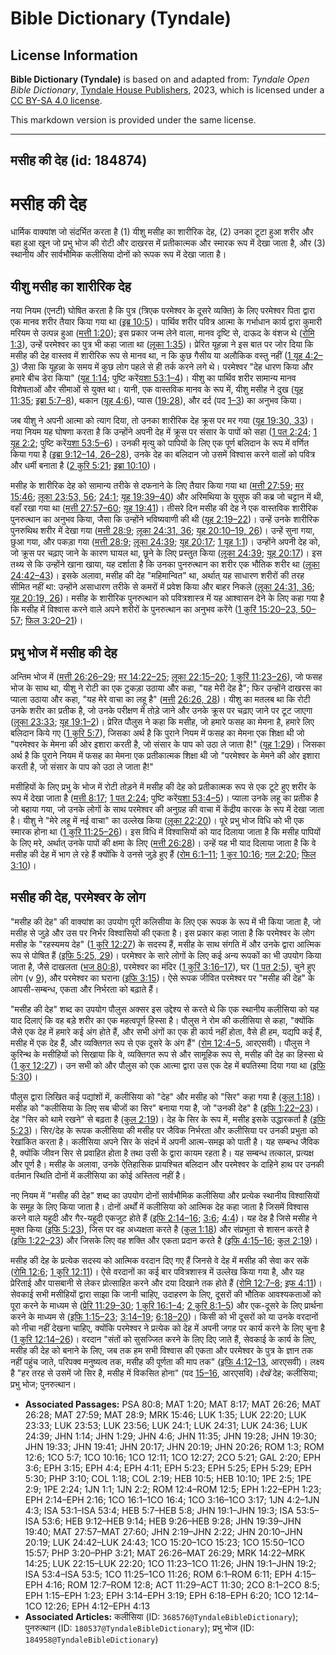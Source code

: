 # Bible Dictionary (Tyndale)

## License Information

**Bible Dictionary (Tyndale)** is based on and adapted from: _Tyndale Open Bible Dictionary_, [Tyndale House Publishers](https://tyndaleopenresources.com/), 2023, which is licensed under a [CC BY-SA 4.0 license](https://creativecommons.org/licenses/by-sa/4.0/legalcode.en).

This markdown version is provided under the same license.



--------------------------------

## मसीह की देह (id: 184874)

मसीह की देह
===========

धार्मिक वाक्यांश जो संदर्भित करता है (1\) यीशु मसीह का शारीरिक देह, (2\) उनका टूटा हुआ शरीर और बहा हुआ खून जो प्रभु भोज की रोटी और दाखरस में प्रतीकात्मक और स्मारक रूप में देखा जाता है, और (3\) स्थानीय और सार्वभौमिक कलीसिया दोनों को रूपक रूप में देखा जाता है।

यीशु मसीह का शारीरिक देह
------------------------

नया नियम (एनटी) घोषित करता है कि पुत्र (त्रिएक परमेश्वर के दूसरे व्यक्ति) के लिए परमेश्वर पिता द्वारा एक मानव शरीर तैयार किया गया था ([इब्र 10:5](https://ref.ly/Heb10:5))। पार्थिव शरीर पवित्र आत्मा के गर्भाधान कार्य द्वारा कुमारी मरियम से उत्पन्न हुआ ([मत्ती 1:20](https://ref.ly/Matt1:20)); इस प्रकार जन्म लेने वाला, मानव दृष्टि से, दाऊद के वंशज थे ([रोमि 1:3](https://ref.ly/Rom1:3)), उन्हें परमेश्वर का पुत्र भी कहा जाता था ([लूका 1:35](https://ref.ly/Luke1:35))। प्रेरित यूहन्ना ने इस बात पर जोर दिया कि मसीह की देह वास्तव में शारीरिक रूप से मानव था, न कि कुछ गैसीय या अलौकिक वस्तु नहीं ([1 यूह 4:2–3](https://ref.ly/1John4:2-1John4:3)) जैसा कि यूहन्ना के समय में कुछ लोग पहले से ही तर्क करने लगे थे। परमेश्वर "देह धारण किया और हमारे बीच डेरा किया" ([यूह 1:14](https://ref.ly/John1:14); पुष्टि करें[यशा 53:1–4](https://ref.ly/Isa53:1-Isa53:4))। यीशु का पार्थिव शरीर सामान्य मानव विशेषताओं और सीमाओं से युक्त था। यानी, एक वास्तविक मानव के रूप में, यीशु मसीह ने दुख ([यूह 11:35](https://ref.ly/John11:35); [इब्रा 5:7–8](https://ref.ly/Heb5:7-Heb5:8)), थकान ([यूह 4:6](https://ref.ly/John4:6)), प्यास ([19:28](https://ref.ly/John19:28)), और दर्द (पद [1–3](https://ref.ly/John19:1-John19:3)) का अनुभव किया।

जब यीशु ने अपनी आत्मा को त्याग दिया, तो उनका शारीरिक देह क्रूस पर मर गया ([यूह 19:30, 33](https://ref.ly/John19:30))। नया नियम यह घोषणा करता है कि उन्होंने अपनी देह में क्रूस पर संसार के पापों को सहा ([1 पत 2:24](https://ref.ly/1Pet2:24); [1 यूह 2:2](https://ref.ly/1John2:2); पुष्टि करें[यशा 53:5–6](https://ref.ly/Isa53:5-Isa53:6))। उनकी मृत्यु को पापियों के लिए एक पूर्ण बलिदान के रूप में वर्णित किया गया है ([इब्रा 9:12–14, 26–28](https://ref.ly/Heb9:12-Heb9:14)), उनके देह का बलिदान जो उसमें विश्वास करने वालों को पवित्र और धर्मी बनाता है ([2 कुरि 5:21](https://ref.ly/2Cor5:21); [इब्रा 10:10](https://ref.ly/Heb10:10))।

मसीह के शारीरिक देह को सामान्य तरीके से दफनाने के लिए तैयार किया गया था ([मत्ती 27:59](https://ref.ly/Matt27:59); [मर 15:46](https://ref.ly/Mark15:46); [लूका 23:53, 56](https://ref.ly/Luke23:53); [24:1](https://ref.ly/Luke24:1); [यूह 19:39–40](https://ref.ly/John19:39-John19:40)) और अरिमथिया के युसुफ की कब्र जो चट्टान में थी, वहाँ रखा गया था ([मत्ती 27:57–60](https://ref.ly/Matt27:57-Matt27:60); [यूह 19:41](https://ref.ly/John19:41))। तीसरे दिन मसीह की देह ने एक वास्तविक शारीरिक पुनरुत्थान का अनुभव किया, जैसा कि उन्होंने भविष्यवाणी की थी ([यूह 2:19–22](https://ref.ly/John2:19-John2:22))। उन्हें उनके शारीरिक पुनरुथिथ शरीर में देखा गया ([मत्ती 28:9](https://ref.ly/Matt28:9); [लूका 24:31, 36](https://ref.ly/Luke24:31); [यूह 20:10–19, 26](https://ref.ly/John20:10-John20:19))। उन्हें सुना गया, छुआ गया, और पकड़ा गया ([मत्ती 28:9](https://ref.ly/Matt28:9); [लूका 24:39](https://ref.ly/Luke24:39); [यूह 20:17](https://ref.ly/John20:17); [1 यूह 1:1](https://ref.ly/1John1:1))। उन्होंने अपनी देह को, जो क्रूस पर चढ़ाए जाने के कारण घायल था, छूने के लिए प्रस्तुत किया ([लूका 24:39](https://ref.ly/Luke24:39); [यूह 20:17](https://ref.ly/John20:17))। इस तथ्य से कि उन्होंने खाना खाया, यह दर्शाता है कि उनका पुनरुत्थान का शरीर एक भौतिक शरीर था ([लूका 24:42–43](https://ref.ly/Luke24:42-Luke24:43))। इसके अलावा, मसीह की देह "महिमान्वित" था, अर्थात् यह साधारण शरीरों की तरह सीमित नहीं था: उन्होंने असाधारण तरीके से कमरों में प्रवेश किया और बाहर निकले ([लूका 24:31, 36](https://ref.ly/Luke24:31); [यूह 20:19, 26](https://ref.ly/John20:19))। मसीह के शारीरिक पुनरुत्थान को पवित्रशास्त्र में यह आश्वासन देने के लिए कहा गया है कि मसीह में विश्वास करने वाले अपने शरीरों के पुनरुत्थान का अनुभव करेंगे ([1 कुरिं 15:20–23, 50–57](https://ref.ly/1Cor15:20-1Cor15:23); [फिल 3:20–21](https://ref.ly/Phil3:20-Phil3:21))।

प्रभु भोज में मसीह की देह
-------------------------

अन्तिम भोज में ([मत्ती 26:26–29](https://ref.ly/Matt26:26-Matt26:29); [मर 14:22–25](https://ref.ly/Mark14:22-Mark14:25); [लूका 22:15–20](https://ref.ly/Luke22:15-Luke22:20); [1 कुरिं 11:23–26](https://ref.ly/1Cor11:23-1Cor11:26)), जो फसह भोज के साथ था, यीशु ने रोटी का एक टुकड़ा उठाया और कहा, "यह मेरी देह है"; फिर उन्होंने दाखरस का प्याला उठाया और कहा, "यह मेरे वाचा का लहू है" ([मत्ती](https://ref.ly/Matt26:26) [26:26, 28](https://ref.ly/Matt26:26,Matt26:28))। यीशु का मतलब था कि रोटी उनके शरीर का प्रतीक है, जो उनके परीक्षण में तोड़े जाने और उनके क्रूस पर चढ़ाए जाने पर टूट जाएगा ([लूका 23:33](https://ref.ly/Luke23:33); [यूह 19:1–2](https://ref.ly/John19:1-John19:2))। प्रेरित पौलुस ने कहा कि मसीह, जो हमारे फसह का मेमना है, हमारे लिए बलिदान किये गए ([1 कुरि 5:7](https://ref.ly/1Cor5:7)), जिसका अर्थ है कि पुराने नियम में फसह का मेमना एक शिक्षा थी जो "परमेश्वर के मेमना की ओर इशारा करती है, जो संसार के पाप को उठा ले जाता है!" ([यूह 1:29](https://ref.ly/John1:29))। जिसका अर्थ है कि पुराने नियम में फसह का मेमना एक प्रतीकात्मक शिक्षा थी जो "परमेश्वर के मेमने की ओर इशारा करती है, जो संसार के पाप को उठा ले जाता है!"

मसीहियों के लिए प्रभु के भोज में रोटी तोड़ने में मसीह की देह को प्रतीकात्मक रूप से एक टूटे हुए शरीर के रूप में देखा जाता है ([मत्ती 8:17](https://ref.ly/Matt8:17); [1 पत 2:24](https://ref.ly/1Pet2:24); पुष्टि करें[यशा 53:4–5](https://ref.ly/Isa53:4-Isa53:5))। प्याला उनके लहू का प्रतीक है जो बहाया गया, जो उनके लोगों के साथ परमेश्वर की अनुग्रह की वाचा में केंद्रीय कारक के रूप में देखा जाता है। यीशु ने "मेरे लहू में नई वाचा" का उल्लेख किया ([लूका 22:20](https://ref.ly/Luke22:20))। पूरे प्रभु भोज विधि को भी एक स्मारक होना था ([1 कुरि 11:25–26](https://ref.ly/1Cor11:25-1Cor11:26))। इस विधि में विश्वासियों को याद दिलाया जाता है कि मसीह पापियों के लिए मरे, अर्थात् उनके पापों की क्षमा के लिए ([मत्ती 26:28](https://ref.ly/Matt26:28))। उन्हें यह भी याद दिलाया जाता है कि वे मसीह की देह में भाग ले रहे हैं क्योंकि वे उनसे जुड़े हुए हैं ([रोम 6:1–11](https://ref.ly/Rom6:1-Rom6:11); [1 कुर 10:16](https://ref.ly/1Cor10:16); [गल 2:20](https://ref.ly/Gal2:20); [फिल 3:10](https://ref.ly/Phil3:10))।

मसीह की देह, परमेश्वर के लोग
----------------------------

"मसीह की देह" की वाक्यांश का उपयोग पूरी कलिसीया के लिए एक रूपक के रूप में भी किया जाता है, जो मसीह से जुड़े और उस पर निर्भर विश्वासियों की एकता है। इस प्रकार कहा जाता है कि परमेश्वर के लोग मसीह के "रहस्यमय देह" ([1 कुरि 12:27](https://ref.ly/1Cor12:27)) के सदस्य हैं, मसीह के साथ संगति में और उनके द्वारा आत्मिक रूप से पोषित हैं ([इफि 5:25, 29](https://ref.ly/Eph5:25))। परमेश्वर के सारे लोगों के लिए कई अन्य रूपकों का भी उपयोग किया जाता है, जैसे दाखलता ([भज 80:8](https://ref.ly/Ps80:8)), परमेश्वर का मंदिर ([1 कुरिं 3:16–17](https://ref.ly/1Cor3:16-1Cor3:17)), घर ([1 पत 2:5](https://ref.ly/1Pet2:5)), चुने हुए लोग (v [9](https://ref.ly/1Pet2:9)), और परमेश्वर का घराना ([इफि 3:15](https://ref.ly/Eph3:15))। ऐसे रूपक जीवित परमेश्वर पर "मसीह की देह" के आपसी\-सम्बन्ध, एकता और निर्भरता को बढ़ाते हैं। 

"मसीह की देह" शब्द का उपयोग पौलुस अक्सर इस उद्देश्य से करते थे कि एक स्थानीय कलीसिया को यह याद दिलाएं कि वह बड़े शरीर का एक महत्वपूर्ण हिस्सा है। पौलुस ने रोम की कलीसिया से कहा, "क्योंकि जैसे एक देह में हमारे कई अंग होते हैं, और सभी अंगों का एक ही कार्य नहीं होता, वैसे ही हम, यद्यपि कई हैं, मसीह में एक देह हैं, और व्यक्तिगत रूप से एक दूसरे के अंग हैं" ([रोम 12:4–5](https://ref.ly/Rom12:4-Rom12:5), आरएसवी)। पौलुस ने कुरिन्थ के मसीहियों को सिखाया कि वे, व्यक्तिगत रूप से और सामूहिक रूप से, मसीह की देह का हिस्सा थे ([1 कुर 12:27](https://ref.ly/1Cor12:27))। उन सभी को और पौलुस को एक आत्मा द्वारा उस एक देह में बपतिस्मा दिया गया था ([इफि 5:30](https://ref.ly/Eph5:30))।

पौलुस द्वारा लिखित कई पद्यांशों में, कलीसिया को "देह" और मसीह को "सिर" कहा गया है ([कुल 1:18](https://ref.ly/Col1:18))। मसीह को "कलीसिया के लिए सब चीजों का सिर" बनाया गया है, जो "उनकी देह" है ([इफि 1:22–23](https://ref.ly/Eph1:22-Eph1:23))। देह "सिर को थामे रखने" से बढ़ता है ([कुल 2:19](https://ref.ly/Col2:19))। देह के सिर के रूप में, मसीह इसके उद्धारकर्ता है ([इफि 5:23](https://ref.ly/Eph5:23))। सिर/देह के रूपक कलीसिया की मसीह पर जैविक निर्भरता और कलीसिया पर उनकी प्रभुता को रेखांकित करता है। कलीसिया अपने सिर के संदर्भ में अपनी आत्म\-समझ को पाती है। यह सम्बन्ध जैविक है, क्योंकि जीवन सिर से प्रवाहित होता है तथा उसी के द्वारा कायम रहता है। यह सम्बन्ध तत्काल, प्रत्यक्ष और पूर्ण है। मसीह के अलावा, उनके ऐतिहासिक प्रायश्चित बलिदान और परमेश्वर के दाहिने हाथ पर उनकी वर्तमान स्थिति दोनों में कलीसिया का कोई अस्तित्व नहीं है।

नए नियम में "मसीह की देह" शब्द का उपयोग दोनों सार्वभौमिक कलीसिया और प्रत्येक स्थानीय विश्वासियों के समूह के लिए किया जाता है। दोनों अर्थों में कलीसिया को आत्मिक देह कहा जाता है जिसमें विश्वास करने वाले यहूदी और गैर\-यहूदी एकजुट होते हैं ([इफि 2:14–16](https://ref.ly/Eph2:14-Eph2:16); [3:6](https://ref.ly/Eph3:6); [4:4](https://ref.ly/Eph4:4))। यह देह है जिसे मसीह ने मुक्त किया ([इफि 5:23](https://ref.ly/Eph5:23)), जिस पर वह अध्यक्षता करते है ([कुल 1:18](https://ref.ly/Col1:18)) और संप्रभुता से शासन करते है ([इफि 1:22–23](https://ref.ly/Eph1:22-Eph1:23)) और जिसके लिए वह शक्ति और एकता प्रदान करते है ([इफि 4:15–16](https://ref.ly/Eph4:15-Eph4:16); [कुल 2:19](https://ref.ly/Col2:19))।

मसीह की देह के प्रत्येक सदस्य को आत्मिक वरदान दिए गए हैं जिनसे वे देह में मसीह की सेवा कर सकें ([रोमि 12:6](https://ref.ly/Rom12:6); [1 कुरि 12:11](https://ref.ly/1Cor12:11))। ऐसे वरदानों का कई बार पवित्रशास्त्र में उल्लेख किया गया है, और यह प्रेरिताई और पासबानी से लेकर प्रोत्साहित करने और दया दिखाने तक होते हैं ([रोमि 12:7–8](https://ref.ly/Rom12:7-Rom12:8); [इफ 4:11](https://ref.ly/Eph4:11))। सेवकाई सभी मसीहियों द्वारा साझा कि जानी चाहिए, उदाहरण के लिए, दूसरों की भौतिक आवश्यकताओं को पूरा करने के माध्यम से ([प्रेरि 11:29–30](https://ref.ly/Acts11:29-Acts11:30); [1 कुरि 16:1–4](https://ref.ly/1Cor16:1-1Cor16:4); [2 कुरि 8:1–5](https://ref.ly/2Cor8:1-2Cor8:5)) और एक\-दूसरे के लिए प्रार्थना करने के माध्यम से ([इफि 1:15–23](https://ref.ly/Eph1:15-Eph1:23); [3:14–19](https://ref.ly/Eph3:14-Eph3:19); [6:18–20](https://ref.ly/Eph6:18-Eph6:20))। किसी को भी दूसरों को या उनके वरदानों को नीचा नहीं देखना चाहिए, क्योंकि परमेश्वर ने प्रत्येक को देह में अपनी जगह पर कार्य करने के लिए चुना है ([1 कुरि 12:14–26](https://ref.ly/1Cor12:14-1Cor12:26))। वरदान "संतों को सुसज्जित करने के लिए दिए जाते हैं, सेवकाई के कार्य के लिए, मसीह की देह को बनाने के लिए, जब तक हम सभी विश्वास की एकता और परमेश्वर के पुत्र के ज्ञान तक नहीं पहुंच जाते, परिपक्व मनुष्यत्व तक, मसीह की पूर्णता की माप तक" ([इफि 4:12–13](https://ref.ly/Eph4:12-Eph4:13), आरएसवी)। लक्ष्य है "हर तरह से उसमें जो सिर है, मसीह में विकसित होना" (पद [15–16](https://ref.ly/Eph4:15-Eph4:16), आरएसवि)।*देखें* देह; कलीसिया; प्रभु भोज; पुनरुत्थान।

* **Associated Passages:** PSA 80:8; MAT 1:20; MAT 8:17; MAT 26:26; MAT 26:28; MAT 27:59; MAT 28:9; MRK 15:46; LUK 1:35; LUK 22:20; LUK 23:33; LUK 23:53; LUK 23:56; LUK 24:1; LUK 24:31; LUK 24:36; LUK 24:39; JHN 1:14; JHN 1:29; JHN 4:6; JHN 11:35; JHN 19:28; JHN 19:30; JHN 19:33; JHN 19:41; JHN 20:17; JHN 20:19; JHN 20:26; ROM 1:3; ROM 12:6; 1CO 5:7; 1CO 10:16; 1CO 12:11; 1CO 12:27; 2CO 5:21; GAL 2:20; EPH 3:6; EPH 3:15; EPH 4:4; EPH 4:11; EPH 5:23; EPH 5:25; EPH 5:29; EPH 5:30; PHP 3:10; COL 1:18; COL 2:19; HEB 10:5; HEB 10:10; 1PE 2:5; 1PE 2:9; 1PE 2:24; 1JN 1:1; 1JN 2:2; ROM 12:4–ROM 12:5; EPH 1:22–EPH 1:23; EPH 2:14–EPH 2:16; 1CO 16:1–1CO 16:4; 1CO 3:16–1CO 3:17; 1JN 4:2–1JN 4:3; ISA 53:1–ISA 53:4; HEB 5:7–HEB 5:8; JHN 19:1–JHN 19:3; ISA 53:5–ISA 53:6; HEB 9:12–HEB 9:14; HEB 9:26–HEB 9:28; JHN 19:39–JHN 19:40; MAT 27:57–MAT 27:60; JHN 2:19–JHN 2:22; JHN 20:10–JHN 20:19; LUK 24:42–LUK 24:43; 1CO 15:20–1CO 15:23; 1CO 15:50–1CO 15:57; PHP 3:20–PHP 3:21; MAT 26:26–MAT 26:29; MRK 14:22–MRK 14:25; LUK 22:15–LUK 22:20; 1CO 11:23–1CO 11:26; JHN 19:1–JHN 19:2; ISA 53:4–ISA 53:5; 1CO 11:25–1CO 11:26; ROM 6:1–ROM 6:11; EPH 4:15–EPH 4:16; ROM 12:7–ROM 12:8; ACT 11:29–ACT 11:30; 2CO 8:1–2CO 8:5; EPH 1:15–EPH 1:23; EPH 3:14–EPH 3:19; EPH 6:18–EPH 6:20; 1CO 12:14–1CO 12:26; EPH 4:12–EPH 4:13
* **Associated Articles:** कलीसिया (ID: `368576@TyndaleBibleDictionary`); पुनरुत्थान (ID: `180537@TyndaleBibleDictionary`); प्रभु भोज (ID: `184958@TyndaleBibleDictionary`)

